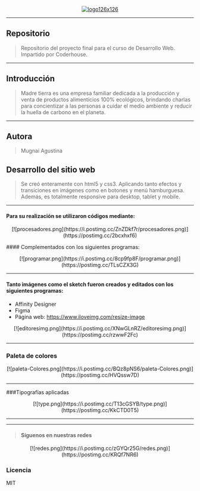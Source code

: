 <p align="center"><a href='https://agusmugnai.github.io/proyecto-madre-tierra/' target='_blank'><img src='https://i.postimg.cc/fRJ3pTDM/logo.png' border='0' alt='logo126x126'/></a></p>

------------

## Repositorio
> Repositorio del proyecto final para el curso de Desarrollo Web. Impartido por Coderhouse.

------------


## Introducción
> Madre tierra es una empresa familiar dedicada a la producción y venta de productos alimenticios 100% ecológicos, brindando charlas para concientizar a las personas a cuidar el medio ambiente y reducir la huella de carbono en el planeta.

------------
## Autora
> Mugnai Agustina

## Desarrollo del sitio web
> Se creó enteramente con html5 y css3. Aplicando tanto efectos y transiciones en imágenes como en botones y menú hamburguesa.
> Además, es totalmente responsive para desktop, tablet y mobile.

------------



#### Para su realización se utilizaron códigos  mediante:
<p align="center">[![procesadores.png](https://i.postimg.cc/ZnZDkf7r/procesadores.png)](https://postimg.cc/2bcxhxf6)<p/>
#### Complementados con los siguientes programas:
<p align="center"> [![programar.png](https://i.postimg.cc/8cp9fp8F/programar.png)](https://postimg.cc/TLsCZX3G)<p/>

------------

#### Tanto imágenes como el sketch fueron creados y editados con los siguientes programas:
- Affinity Designer
- Figma
- Página web: https://www.iloveimg.com/resize-image
<p align="center">[![editoresimg.png](https://i.postimg.cc/XNwGLnRZ/editoresimg.png)](https://postimg.cc/rzwwF2Fc)<p/>

------------

### Paleta de colores
<p align="center">[![paleta-Colores.png](https://i.postimg.cc/BQz8pNS6/paleta-Colores.png)](https://postimg.cc/HVQssw7D)<p/>

------------

###Tipografías aplicadas
<p align="center"> [![type.png](https://i.postimg.cc/T13cGSYB/type.png)](https://postimg.cc/KkCTD0T5)<p/>

------------


------------



> #### Síguenos en nuestras redes
<p align="center">[![redes.png](https://i.postimg.cc/zGYQr25G/redes.png)](https://postimg.cc/KRQf7NR6)<p/>

### Licencia
MIT